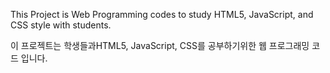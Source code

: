 This Project is Web Programming codes to study HTML5, JavaScript, and CSS style with students.

이 프로젝트는 학생들과HTML5, JavaScript, CSS를 공부하기위한 웹 프로그래밍 코드 입니다.

 
